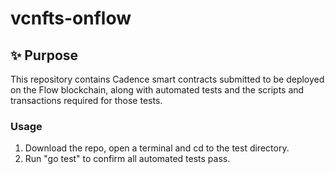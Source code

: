 # vcnfts-onflow
 
## ✨ Purpose

This repository contains Cadence smart contracts submitted to be deployed on the Flow blockchain, along with automated tests and the scripts and transactions required for those tests.

### Usage

1. Download the repo, open a terminal and cd to the test directory.
2. Run "go test" to confirm all automated tests pass.

